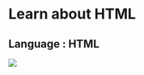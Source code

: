 # Learn about HTML

## Language : HTML

<img src="https://img.shields.io/badge/HTML5-E34F26?style=flat-square&logo=HTML5&logoColor=white"/>

